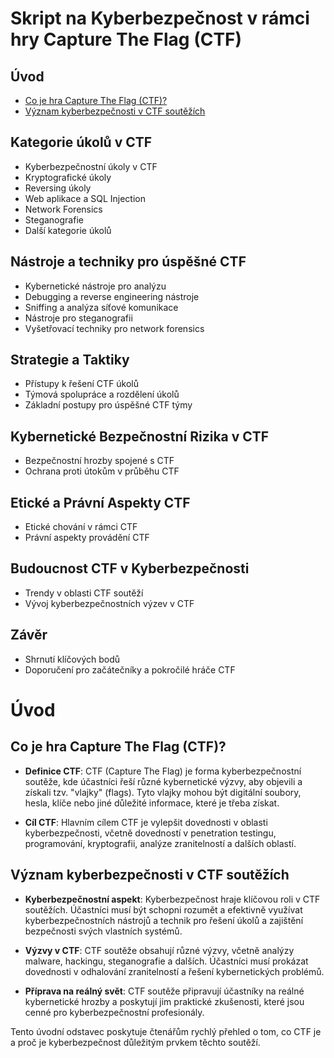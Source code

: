 # Skript na Kyberbezpečnost v rámci hry Capture The Flag (CTF)

## Úvod
- [Co je hra Capture The Flag (CTF)?](#úvod-1)
- [Význam kyberbezpečnosti v CTF soutěžích]()

## Kategorie úkolů v CTF
- Kyberbezpečnostní úkoly v CTF
- Kryptografické úkoly
- Reversing úkoly
- Web aplikace a SQL Injection
- Network Forensics
- Steganografie
- Další kategorie úkolů

## Nástroje a techniky pro úspěšné CTF
- Kybernetické nástroje pro analýzu
- Debugging a reverse engineering nástroje
- Sniffing a analýza síťové komunikace
- Nástroje pro steganografii
- Vyšetřovací techniky pro network forensics

## Strategie a Taktiky
- Přístupy k řešení CTF úkolů
- Týmová spolupráce a rozdělení úkolů
- Základní postupy pro úspěšné CTF týmy

## Kybernetické Bezpečnostní Rizika v CTF
- Bezpečnostní hrozby spojené s CTF
- Ochrana proti útokům v průběhu CTF

## Etické a Právní Aspekty CTF
- Etické chování v rámci CTF
- Právní aspekty provádění CTF

## Budoucnost CTF v Kyberbezpečnosti
- Trendy v oblasti CTF soutěží
- Vývoj kyberbezpečnostních výzev v CTF

## Závěr
- Shrnutí klíčových bodů
- Doporučení pro začátečníky a pokročilé hráče CTF




# Úvod

## Co je hra Capture The Flag (CTF)?
- **Definice CTF**: CTF (Capture The Flag) je forma kyberbezpečnostní soutěže, kde účastníci řeší různé kybernetické výzvy, aby objevili a získali tzv. "vlajky" (flags). Tyto vlajky mohou být digitální soubory, hesla, klíče nebo jiné důležité informace, které je třeba získat.

- **Cíl CTF**: Hlavním cílem CTF je vylepšit dovednosti v oblasti kyberbezpečnosti, včetně dovedností v penetration testingu, programování, kryptografii, analýze zranitelností a dalších oblastí.

## Význam kyberbezpečnosti v CTF soutěžích
- **Kyberbezpečnostní aspekt**: Kyberbezpečnost hraje klíčovou roli v CTF soutěžích. Účastníci musí být schopni rozumět a efektivně využívat kyberbezpečnostních nástrojů a technik pro řešení úkolů a zajištění bezpečnosti svých vlastních systémů.

- **Výzvy v CTF**: CTF soutěže obsahují různé výzvy, včetně analýzy malware, hackingu, steganografie a dalších. Účastníci musí prokázat dovednosti v odhalování zranitelností a řešení kybernetických problémů.

- **Příprava na reálný svět**: CTF soutěže připravují účastníky na reálné kybernetické hrozby a poskytují jim praktické zkušenosti, které jsou cenné pro kyberbezpečnostní profesionály.

Tento úvodní odstavec poskytuje čtenářům rychlý přehled o tom, co CTF je a proč je kyberbezpečnost důležitým prvkem těchto soutěží.
